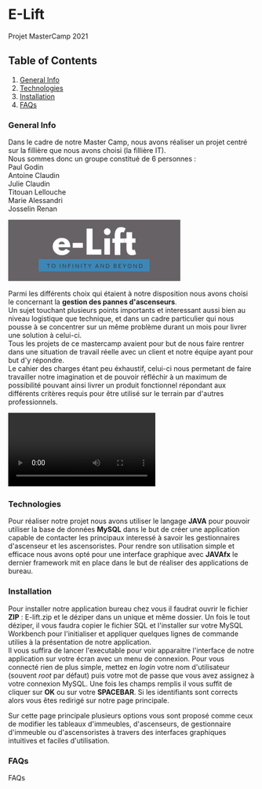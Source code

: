 # E-Lift
Projet MasterCamp 2021

## Table of Contents
1. [General Info](#general-info)
2. [Technologies](#technologies)
3. [Installation](#installation)
4. [FAQs](#faqs)


<a name="general-info"></a>
### General Info

Dans le cadre de notre Master Camp, nous avons réaliser un projet centré sur la fillière que nous avons choisi (la fillière IT).  
Nous sommes donc un groupe constitué de 6 personnes :  
Paul Godin  
Antoine Claudin  
Julie Claudin  
Titouan Lellouche  
Marie Alessandri  
Josselin Renan  

![Image text](/img/E-LIFT.png)

Parmi les différents choix qui étaient à notre disposition nous avons choisi le concernant la __gestion des pannes d'ascenseurs__.  
Un sujet touchant plusieurs points importants et interessant aussi bien au niveau logistique que technique, et dans un cadre particulier qui nous pousse à se concentrer sur un même problème durant un mois pour livrer une solution à celui-ci.  
Tous les projets de ce mastercamp avaient pour but de nous faire rentrer dans une situation de travail réelle avec un client et notre équipe ayant pour but d'y répondre.  
Le cahier des charges étant peu éxhaustif, celui-ci nous permetant de faire travailler notre imagination et de pouvoir réfléchir à un maximum de possibilité pouvant ainsi livrer un produit fonctionnel répondant aux différents critères requis pour être utilisé sur le terrain par d'autres professionnels.

![Vide text](img/Intro-E-lift.mp4)

<a name="technologies"></a>
### Technologies

Pour réaliser notre projet nous avons utiliser le langage __JAVA__ pour pouvoir utiliser la base de données __MySQL__ dans le but de créer une application capable de contacter les principaux interessé à savoir les gestionnaires d'ascenseur et les ascensoristes. Pour rendre son utilisation simple et efficace nous avons opté pour une interface graphique avec __JAVAfx__ le dernier framework mit en place dans le but de réaliser des applications de bureau.

<a name="installation"></a>
### Installation

Pour installer notre application bureau chez vous il faudrat ouvrir le fichier __ZIP__ : E-lift.zip et le déziper dans un unique et même dossier. Un fois le tout déziper, il vous faudra copier le fichier SQL et l'installer sur votre MySQL Workbench pour l'initialiser et appliquer quelques lignes de commande utilies à la présentation de notre application.  
Il vous suffira de lancer l'executable pour voir apparaitre l'interface de notre application sur votre écran avec un menu de connexion. Pour vous connecté rien de plus simple, mettez en *login* votre nom d'utilisateur (souvent *root* par défaut) puis votre mot de passe que vous avez assignez à votre connexion MySQL. Une fois les champs remplis il vous suffit de cliquer sur __OK__ ou sur votre __SPACEBAR__. Si les identifiants sont corrects alors vous êtes redirigé sur notre page principale.  

Sur cette page principale plusieurs options vous sont proposé comme ceux de modifier les tableaux d'immeubles, d'ascenseurs, de gestionnaire d'immeuble ou d'ascensoristes à travers des interfaces graphiques intuitives et faciles d'utilisation.

<a name="faqs"></a>
### FAQs

FAQs
